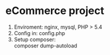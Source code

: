 # eCommerce project
1. Enviroment: nginx, mysql, PHP > 5.4
2. Config in: config.php
3. Setup composer:  
	composer dump-autoload

